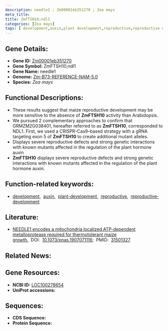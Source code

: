 ```yaml
---
description: needle1 ; Zm00001eb351270 ; Zea mays
meta_title:
title: ZmFTSH10;ndl1
categories: [Zea mays]
tags: [ development,auxin,plant development,reproductive,reproductive development ]
---
```


## Gene Details:
- **Gene ID:**	[Zm00001eb351270](https://www.maizegdb.org/gene_center/gene/Zm00001eb351270)
- **Gene Symbol:** ZmFTSH10;ndl1
- **Gene Name:** needle1
- **Genome:** [Zm-B73-REFERENCE-NAM-5.0](https://www.maizegdb.org/genome/assembly/Zm-B73-REFERENCE-NAM-5.0)
- **Species:** *Zea mays*

## Functional Descriptions:
   - These results suggest that maize reproductive development may be more sensitive to the absence of **ZmFTSH10** activity than Arabidopsis.
   - We pursued 2 complementary approaches to confirm that GRMZM2G038401, hereafter referred to as **ZmFTSH10**, corresponded to NDL1. First, we used a CRISPR-Cas9–based strategy with a gRNA targeting exon 5 of **ZmFTSH10** to create additional mutant alleles.
   - Displays severe reproductive defects and strong genetic interactions with known mutants affected in the regulation of the plant hormone auxin
   - **ZmFTSH10** displays severe reproductive defects and strong genetic interactions with known mutants affected in the regulation of the plant hormone auxin.

## Function-related keywords:
- [development](/tags/development/),&nbsp;&nbsp;[auxin](/tags/auxin/),&nbsp;&nbsp;[plant-development](/tags/plant-development/),&nbsp;&nbsp;[reproductive](/tags/reproductive/),&nbsp;&nbsp;[reproductive-development](/tags/reproductive-development/)

## Literature:
   - [NEEDLE1 encodes a mitochondria localized ATP-dependent metalloprotease required for thermotolerant maize growth.]( https://www.ncbi.nlm.nih.gov/pmc/articles/PMC6765280/)&nbsp;&nbsp;DOI:&nbsp;&nbsp;[10.1073/pnas.1907071116](https://www.ncbi.nlm.nih.gov/pmc/articles/PMC6765280/);&nbsp;&nbsp;PMID:&nbsp;&nbsp;[31501327](https://pubmed.ncbi.nlm.nih.gov/31501327/)

## Related News:

## Gene Resources:
- **NCBI ID:**  [LOC100278654](https://www.ncbi.nlm.nih.gov/gene/?term=LOC100278654)
- **UniProt accessions:** [](https://www.uniprot.org/uniprotkb//entry)



## Sequences:
- **CDS Sequence:**
- **Protein Sequence:**
